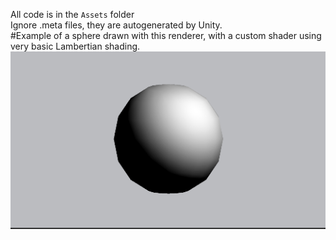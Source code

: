 All code is in the `Assets` folder\
Ignore .meta files, they are autogenerated by Unity.\
#Example of a sphere drawn with this renderer, with a custom shader using very basic Lambertian shading.
![Render of a Sphere](https://github.com/lordraul/3d-renderer/blob/master/sphere-render.jpg?raw=true)
